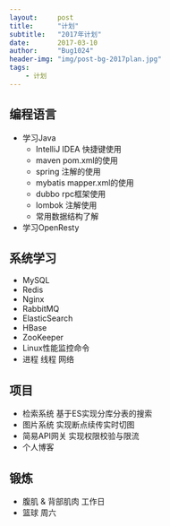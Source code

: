 ```yaml
---
layout:     post
title:      "计划"
subtitle:   "2017年计划"
date:       2017-03-10
author:     "Bug1024"
header-img: "img/post-bg-2017plan.jpg"
tags:
    - 计划
---
```


## 编程语言
 - 学习Java
    * IntelliJ IDEA 快捷键使用
    * maven pom.xml的使用
    * spring 注解的使用
    * mybatis mapper.xml的使用
    * dubbo rpc框架使用
    * lombok 注解使用
    * 常用数据结构了解
 - 学习OpenResty

## 系统学习
 - MySQL
 - Redis
 - Nginx
 - RabbitMQ
 - ElasticSearch
 - HBase
 - ZooKeeper
 - Linux性能监控命令
 - 进程 线程 网络

## 项目
 - 检索系统 基于ES实现分库分表的搜索
 - 图片系统 实现断点续传实时切图
 - 简易API网关 实现权限校验与限流
 - 个人博客

## 锻炼
 - 腹肌 & 背部肌肉 工作日
 - 篮球 周六
